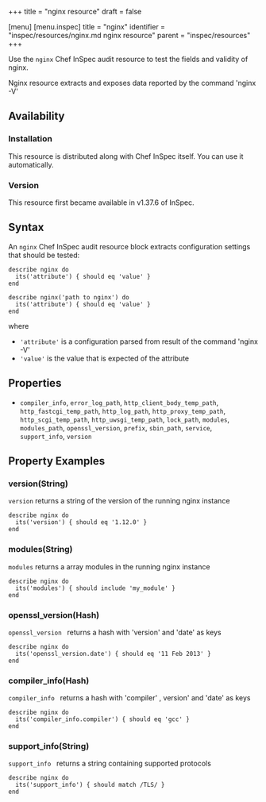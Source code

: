 +++
title = "nginx resource"
draft = false

[menu]
  [menu.inspec]
    title = "nginx"
    identifier = "inspec/resources/nginx.md nginx resource"
    parent = "inspec/resources"
+++


Use the `nginx` Chef InSpec audit resource to test the fields and validity of nginx.

Nginx resource extracts and exposes data reported by the command 'nginx -V'


## Availability

### Installation

This resource is distributed along with Chef InSpec itself. You can use it automatically.

### Version

This resource first became available in v1.37.6 of InSpec.

## Syntax

An `nginx` Chef InSpec audit resource block extracts configuration settings that should be tested:

    describe nginx do
      its('attribute') { should eq 'value' }
    end

    describe nginx('path to nginx') do
      its('attribute') { should eq 'value' }
    end

where

* `'attribute'` is a configuration parsed from result of the command 'nginx -V'
* `'value'` is the value that is expected of the attribute


## Properties

* `compiler_info`,  `error_log_path`,  `http_client_body_temp_path`,  `http_fastcgi_temp_path`,  `http_log_path`,  `http_proxy_temp_path`,  `http_scgi_temp_path`,  `http_uwsgi_temp_path`,  `lock_path`,  `modules`, `modules_path`,  `openssl_version`,  `prefix`,  `sbin_path`,  `service`,  `support_info`,  `version`


## Property Examples

### version(String)

`version` returns a string of the version of the running nginx instance

    describe nginx do
      its('version') { should eq '1.12.0' }
    end

### modules(String)

`modules` returns a array modules in the running nginx instance

    describe nginx do
      its('modules') { should include 'my_module' }
    end

### openssl_version(Hash)

`openssl_version ` returns a hash with 'version' and 'date' as keys

    describe nginx do
      its('openssl_version.date') { should eq '11 Feb 2013' }
    end

### compiler_info(Hash)

`compiler_info ` returns a hash with 'compiler' , version' and 'date' as keys

    describe nginx do
      its('compiler_info.compiler') { should eq 'gcc' }
    end

### support_info(String)

`support_info ` returns a string containing supported protocols

    describe nginx do
      its('support_info') { should match /TLS/ }
    end
